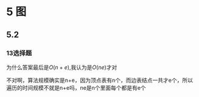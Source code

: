 # 5 图

## 5.2 

### 13选择题

为什么答案最后是$O(n+e)$,我认为是$O(ne)$才对

不对啊，算法规模确实是n+e，因为顶点表有n个，而边表结点一共才e个，所以遍历的时间规模不就是n+e吗，ne是n个里面每个都是有e个